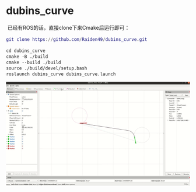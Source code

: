 # dubins_curve

​	已经有ROS的话，直接clone下来Cmake后运行即可：

```g
git clone https://github.com/Raiden49/dubins_curve.git
```

```
cd dubins_curve
cmake -B ./build 
cmake --build ./build
source ./build/devel/setup.bash
roslaunch dubins_curve dubins_curve.launch
```

![image](docs/image.gif)
